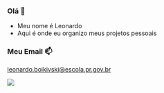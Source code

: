 ### Olá 👋

- Meu nome é Leonardo
- Aqui é onde eu organizo meus projetos pessoais

### Meu Email 📫

leonardo.boikivski@escola.pr.gov.br

![](https://media1.tenor.com/m/RUUrMJs9T1cAAAAC/hollow-knight.gif)
